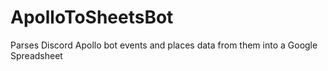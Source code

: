 # ApolloToSheetsBot
 Parses Discord Apollo bot events and places data from them into a Google Spreadsheet
